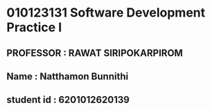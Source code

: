 # 010123131  Software Development Practice I
## PROFESSOR : RAWAT SIRIPOKARPIROM
## Name : Natthamon Bunnithi
## student id : 6201012620139
